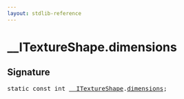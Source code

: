 ```yaml
---
layout: stdlib-reference
---
```


# __ITextureShape.dimensions

## Signature
<pre>
<span class='code_keyword'>static</span> <span class='code_keyword'>const</span> <span class="code_keyword">int</span> <a href="/stdlib-reference/interfaces/itextureshape-0123a/index" class="code_type">__ITextureShape</a>.<a href="/stdlib-reference/interfaces/itextureshape-0123a/dimensions" class="code_var">dimensions</a>;
</pre>

